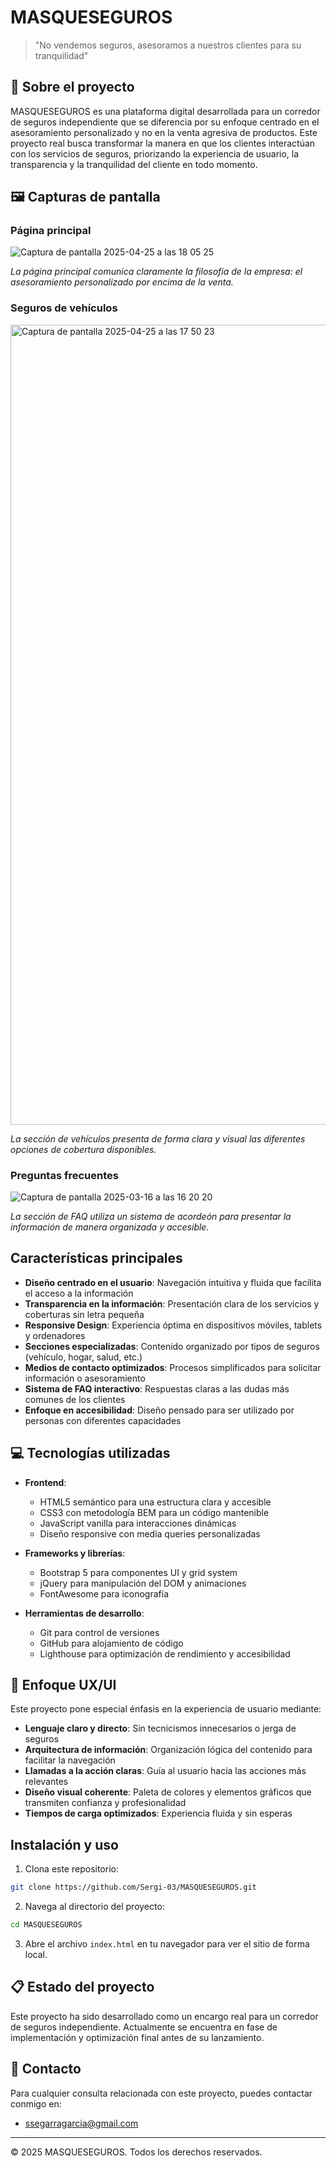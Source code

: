 # MASQUESEGUROS

> "No vendemos seguros, asesoramos a nuestros clientes para su tranquilidad"

## 📌 Sobre el proyecto

MASQUESEGUROS es una plataforma digital desarrollada para un corredor de seguros independiente que se diferencia por su enfoque centrado en el asesoramiento personalizado y no en la venta agresiva de productos. Este proyecto real busca transformar la manera en que los clientes interactúan con los servicios de seguros, priorizando la experiencia de usuario, la transparencia y la tranquilidad del cliente en todo momento.

## 🖼️ Capturas de pantalla

### Página principal
![Captura de pantalla 2025-04-25 a las 18 05 25](https://github.com/user-attachments/assets/2dd7d9df-1449-4953-95fa-09e146911a51)


*La página principal comunica claramente la filosofía de la empresa: el asesoramiento personalizado por encima de la venta.*

### Seguros de vehículos
<img width="1280" alt="Captura de pantalla 2025-04-25 a las 17 50 23" src="https://github.com/user-attachments/assets/ae706cd4-6e77-4afb-a99e-cd052c82b73f" />


*La sección de vehículos presenta de forma clara y visual las diferentes opciones de cobertura disponibles.*

### Preguntas frecuentes
![Captura de pantalla 2025-03-16 a las 16 20 20](https://github.com/user-attachments/assets/590d9d43-6c1f-4972-bf1e-44408b2ca21e)


*La sección de FAQ utiliza un sistema de acordeón para presentar la información de manera organizada y accesible.*

## Características principales

- **Diseño centrado en el usuario**: Navegación intuitiva y fluida que facilita el acceso a la información
- **Transparencia en la información**: Presentación clara de los servicios y coberturas sin letra pequeña
- **Responsive Design**: Experiencia óptima en dispositivos móviles, tablets y ordenadores
- **Secciones especializadas**: Contenido organizado por tipos de seguros (vehículo, hogar, salud, etc.)
- **Medios de contacto optimizados**: Procesos simplificados para solicitar información o asesoramiento
- **Sistema de FAQ interactivo**: Respuestas claras a las dudas más comunes de los clientes
- **Enfoque en accesibilidad**: Diseño pensado para ser utilizado por personas con diferentes capacidades

## 💻 Tecnologías utilizadas

- **Frontend**: 
  - HTML5 semántico para una estructura clara y accesible
  - CSS3 con metodología BEM para un código mantenible
  - JavaScript vanilla para interacciones dinámicas
  - Diseño responsive con media queries personalizadas

- **Frameworks y librerías**:
  - Bootstrap 5 para componentes UI y grid system
  - jQuery para manipulación del DOM y animaciones
  - FontAwesome para iconografía

- **Herramientas de desarrollo**:
  - Git para control de versiones
  - GitHub para alojamiento de código
  - Lighthouse para optimización de rendimiento y accesibilidad

## 📱 Enfoque UX/UI

Este proyecto pone especial énfasis en la experiencia de usuario mediante:

- **Lenguaje claro y directo**: Sin tecnicismos innecesarios o jerga de seguros
- **Arquitectura de información**: Organización lógica del contenido para facilitar la navegación
- **Llamadas a la acción claras**: Guía al usuario hacia las acciones más relevantes
- **Diseño visual coherente**: Paleta de colores y elementos gráficos que transmiten confianza y profesionalidad
- **Tiempos de carga optimizados**: Experiencia fluida y sin esperas


## Instalación y uso

1. Clona este repositorio:
```bash
git clone https://github.com/Sergi-03/MASQUESEGUROS.git
```

2. Navega al directorio del proyecto:
```bash
cd MASQUESEGUROS
```

3. Abre el archivo `index.html` en tu navegador para ver el sitio de forma local.

## 📋 Estado del proyecto

Este proyecto ha sido desarrollado como un encargo real para un corredor de seguros independiente. Actualmente se encuentra en fase de implementación y optimización final antes de su lanzamiento.

## 👥 Contacto

Para cualquier consulta relacionada con este proyecto, puedes contactar conmigo en:
- ssegarragarcia@gmail.com

---

© 2025 MASQUESEGUROS. Todos los derechos reservados.
